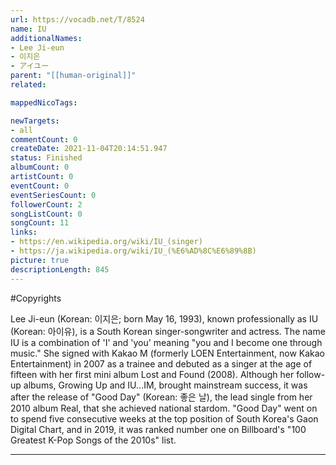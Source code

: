 ```yaml
---
url: https://vocadb.net/T/8524
name: IU
additionalNames: 
- Lee Ji-eun
- 이지은
- アイユー
parent: "[[human-original]]"
related:

mappedNicoTags:

newTargets:
- all
commentCount: 0
createDate: 2021-11-04T20:14:51.947
status: Finished
albumCount: 0
artistCount: 0
eventCount: 0
eventSeriesCount: 0
followerCount: 2
songListCount: 0
songCount: 11
links: 
- https://en.wikipedia.org/wiki/IU_(singer)
- https://ja.wikipedia.org/wiki/IU_(%E6%AD%8C%E6%89%8B)
picture: true
descriptionLength: 845
---
```


#Copyrights

Lee Ji-eun (Korean: 이지은; born May 16, 1993), known professionally as IU (Korean: 아이유), is a South Korean singer-songwriter and actress. The name IU is a combination of 'I' and 'you' meaning "you and I become one through music." She signed with Kakao M (formerly LOEN Entertainment, now Kakao Entertainment) in 2007 as a trainee and debuted as a singer at the age of fifteen with her first mini album Lost and Found (2008). Although her follow-up albums, Growing Up and IU...IM, brought mainstream success, it was after the release of "Good Day" (Korean: 좋은 날), the lead single from her 2010 album Real, that she achieved national stardom. "Good Day" went on to spend five consecutive weeks at the top position of South Korea's Gaon Digital Chart, and in 2019, it was ranked number one on Billboard's "100 Greatest K-Pop Songs of the 2010s" list.

---

